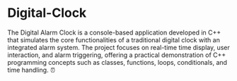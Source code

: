 # Digital-Clock
The Digital Alarm Clock is a console-based application developed in C++ that simulates the core functionalities of a traditional digital clock with an integrated alarm system. 
The project focuses on real-time time display, user interaction, and alarm triggering, offering a practical demonstration of C++ programming concepts such as classes, functions, loops, conditionals, and time handling.
⏰
